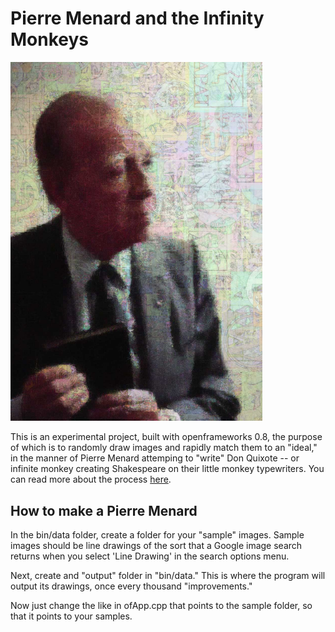 <h1>Pierre Menard and the Infinity Monkeys</h1>

<p><img style="width:80%" src="borges_image.jpg" /></p>

<p>This is an experimental project, built with openframeworks 0.8, the purpose of which is to randomly draw images and rapidly match them to an "ideal," in the manner of Pierre Menard attemping to "write" Don Quixote -- or infinite monkey creating Shakespeare on their little monkey typewriters. You can read more about the process <a href="http://omegra.net/portfolio/menard.html">here</a>.</p>

<h2>How to make a Pierre Menard</h2>

<p>In the bin/data folder, create a folder for your "sample" images. Sample images should be line drawings of the sort that a Google image search returns when you select 'Line Drawing' in the search options menu.</p>

<p>Next, create and "output" folder in "bin/data." This is where the program will output its drawings, once every thousand "improvements."</p>

<p>Now just change the like in ofApp.cpp that points to the sample folder, so that it points to your samples.</p> 
